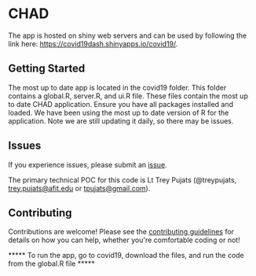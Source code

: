 # CHAD
The app is hosted on shiny web servers and can be used by following the link here: https://covid19dash.shinyapps.io/covid19/.

## Getting Started
The most up to date app is located in the covid19 folder. This folder contains a global.R, server.R, and ui.R file. 
These files contain the most up to date CHAD application. Ensure you have all packages installed and loaded.
We have been using the most up to date version of R for the application. Note we are still updating it daily, so there may be issues. 

## Issues
If you experience issues, please submit an [issue](https://github.com/treypujats/COVID19/issues). 

The primary technical POC for this code is Lt Trey Pujats (@treypujats, trey.pujats@afit.edu or tpujats@gmail.com).

## Contributing
Contributions are welcome! Please see the [contributing guidelines](https://github.com/treypujats/CHAD/blob/master/CONTRIBUTING.md) for details on how you can help, whether you're comfortable coding or not!

***** To run the app, go to covid19, download the files, and run the code from the global.R file *****
